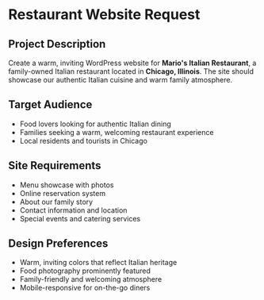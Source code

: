 # Restaurant Website Request

## Project Description
Create a warm, inviting WordPress website for **Mario's Italian Restaurant**, a family-owned Italian restaurant located in **Chicago, Illinois**. The site should showcase our authentic Italian cuisine and warm family atmosphere.

## Target Audience
- Food lovers looking for authentic Italian dining
- Families seeking a warm, welcoming restaurant experience
- Local residents and tourists in Chicago

## Site Requirements
- Menu showcase with photos
- Online reservation system
- About our family story
- Contact information and location
- Special events and catering services

## Design Preferences
- Warm, inviting colors that reflect Italian heritage
- Food photography prominently featured
- Family-friendly and welcoming atmosphere
- Mobile-responsive for on-the-go diners
